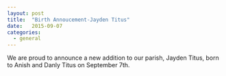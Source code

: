 ```yaml
---
layout: post
title:  "Birth Annoucement-Jayden Titus"
date:   2015-09-07
categories: 
  - general
---
```


We are proud to announce a new addition to our parish, Jayden Titus, born to Anish and Danly Titus on September 7th. 
